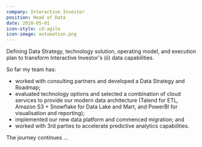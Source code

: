 ```yaml
---
company: Interactive Investor
position: Head of Data
date: 2018-05-01
icon-style: cd-agile
icon-image: automation.png
---
```

Defining Data Strategy, technology solution, operating model, and execution plan to transform Interactive Investor's (ii) data capabilities.

So far my team has:

* worked with consulting partners and developed a Data Strategy and Roadmap;
* evaluated technology options and selected a combination of cloud services to provide our modern data architecture (Talend for ETL, Amazon S3 + Snowflake for Data Lake and Mart, and PowerBI for visualisation and reporting);
* implemented our new data platform and commenced migration; and
* worked with 3rd parties to accelerate predictive analytics capabilities.

The journey continues ...
